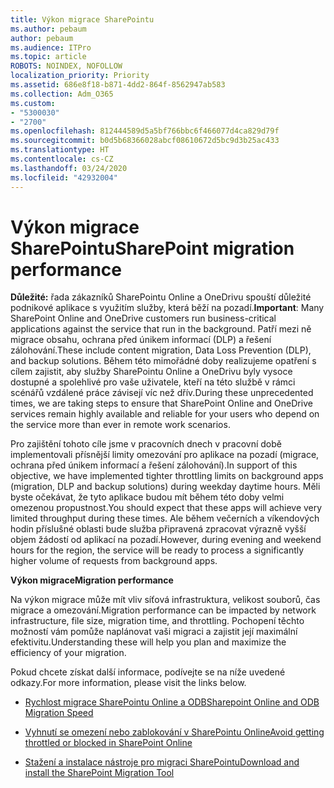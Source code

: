 ```yaml
---
title: Výkon migrace SharePointu
ms.author: pebaum
author: pebaum
ms.audience: ITPro
ms.topic: article
ROBOTS: NOINDEX, NOFOLLOW
localization_priority: Priority
ms.assetid: 686e8f18-b871-4dd2-864f-8562947ab583
ms.collection: Adm_O365
ms.custom:
- "5300030"
- "2700"
ms.openlocfilehash: 812444589d5a5bf766bbc6f466077d4ca829d79f
ms.sourcegitcommit: b0d5b68366028abcf08610672d5bc9d3b25ac433
ms.translationtype: HT
ms.contentlocale: cs-CZ
ms.lasthandoff: 03/24/2020
ms.locfileid: "42932004"
---
```

# <a name="sharepoint-migration-performance"></a><span data-ttu-id="b6ae2-102">Výkon migrace SharePointu</span><span class="sxs-lookup"><span data-stu-id="b6ae2-102">SharePoint migration performance</span></span>

<span data-ttu-id="b6ae2-103">**Důležité:** řada zákazníků SharePointu Online a OneDrivu spouští důležité podnikové aplikace s využitím služby, která běží na pozadí.</span><span class="sxs-lookup"><span data-stu-id="b6ae2-103">**Important**: Many SharePoint Online and OneDrive customers run business-critical applications against the service that run in the background.</span></span> <span data-ttu-id="b6ae2-104">Patří mezi ně migrace obsahu, ochrana před únikem informací (DLP) a řešení zálohování.</span><span class="sxs-lookup"><span data-stu-id="b6ae2-104">These include content migration, Data Loss Prevention (DLP), and backup solutions.</span></span> <span data-ttu-id="b6ae2-105">Během této mimořádné doby realizujeme opatření s cílem zajistit, aby služby SharePointu Online a OneDrivu byly vysoce dostupné a spolehlivé pro vaše uživatele, kteří na této službě v rámci scénářů vzdálené práce závisejí víc než dřív.</span><span class="sxs-lookup"><span data-stu-id="b6ae2-105">During these unprecedented times, we are taking steps to ensure that SharePoint Online and OneDrive services remain highly available and reliable for your users who depend on the service more than ever in remote work scenarios.</span></span>

<span data-ttu-id="b6ae2-106">Pro zajištění tohoto cíle jsme v pracovních dnech v pracovní době implementovali přísnější limity omezování pro aplikace na pozadí (migrace, ochrana před únikem informací a řešení zálohování).</span><span class="sxs-lookup"><span data-stu-id="b6ae2-106">In support of this objective, we have implemented tighter throttling limits on background apps (migration, DLP and backup solutions) during weekday daytime hours.</span></span> <span data-ttu-id="b6ae2-107">Měli byste očekávat, že tyto aplikace budou mít během této doby velmi omezenou propustnost.</span><span class="sxs-lookup"><span data-stu-id="b6ae2-107">You should expect that these apps will achieve very limited throughput during these times.</span></span> <span data-ttu-id="b6ae2-108">Ale během večerních a víkendových hodin příslušné oblasti bude služba připravená zpracovat výrazně vyšší objem žádostí od aplikací na pozadí.</span><span class="sxs-lookup"><span data-stu-id="b6ae2-108">However, during evening and weekend hours for the region, the service will be ready to process a significantly higher volume of requests from background apps.</span></span>

<span data-ttu-id="b6ae2-109">**Výkon migrace**</span><span class="sxs-lookup"><span data-stu-id="b6ae2-109">**Migration performance**</span></span>

<span data-ttu-id="b6ae2-110">Na výkon migrace může mít vliv síťová infrastruktura, velikost souborů, čas migrace a omezování.</span><span class="sxs-lookup"><span data-stu-id="b6ae2-110">Migration performance can be impacted by network infrastructure, file size, migration time, and throttling.</span></span> <span data-ttu-id="b6ae2-111">Pochopení těchto možností vám pomůže naplánovat vaši migraci a zajistit její maximální efektivitu.</span><span class="sxs-lookup"><span data-stu-id="b6ae2-111">Understanding these will help you plan and maximize the efficiency of your migration.</span></span>

<span data-ttu-id="b6ae2-112">Pokud chcete získat další informace, podívejte se na níže uvedené odkazy.</span><span class="sxs-lookup"><span data-stu-id="b6ae2-112">For more information, please visit the links below.</span></span>

- [<span data-ttu-id="b6ae2-113">Rychlost migrace SharePointu Online a ODB</span><span class="sxs-lookup"><span data-stu-id="b6ae2-113">Sharepoint Online and ODB Migration Speed</span></span>](https://docs.microsoft.com/sharepointmigration/sharepoint-online-and-onedrive-migration-speed)

- [<span data-ttu-id="b6ae2-114">Vyhnutí se omezení nebo zablokování v SharePointu Online</span><span class="sxs-lookup"><span data-stu-id="b6ae2-114">Avoid getting throttled or blocked in SharePoint Online</span></span>](https://docs.microsoft.com/sharepoint/dev/general-development/how-to-avoid-getting-throttled-or-blocked-in-sharepoint-online)

- [<span data-ttu-id="b6ae2-115">Stažení a instalace nástroje pro migraci SharePointu</span><span class="sxs-lookup"><span data-stu-id="b6ae2-115">Download and install the SharePoint Migration Tool</span></span>](https://docs.microsoft.com/sharepointmigration/introducing-the-sharepoint-migration-tool)
